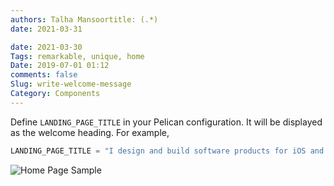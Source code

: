 ```yaml
---
authors: Talha Mansoortitle: (.*)
date: 2021-03-31

date: 2021-03-30
Tags: remarkable, unique, home
Date: 2019-07-01 01:12
comments: false
Slug: write-welcome-message
Category: Components
---
```


Define `LANDING_PAGE_TITLE` in your Pelican configuration. It will be displayed as the welcome heading. For example,

```python
LANDING_PAGE_TITLE = "I design and build software products for iOS and OSX"
```

![Home Page Sample]({static}/images/elegant-theme_home-page-features.png)
